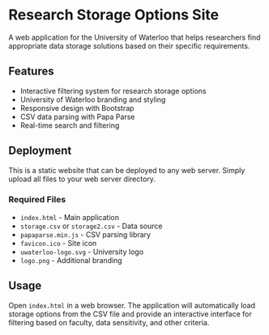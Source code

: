 # Research Storage Options Site

A web application for the University of Waterloo that helps researchers find appropriate data storage solutions based on their specific requirements.

## Features

- Interactive filtering system for research storage options
- University of Waterloo branding and styling
- Responsive design with Bootstrap
- CSV data parsing with Papa Parse
- Real-time search and filtering

## Deployment

This is a static website that can be deployed to any web server. Simply upload all files to your web server directory.

### Required Files
- `index.html` - Main application
- `storage.csv` or `storage2.csv` - Data source
- `papaparse.min.js` - CSV parsing library
- `favicon.ico` - Site icon
- `uwaterloo-logo.svg` - University logo
- `logo.png` - Additional branding

## Usage

Open `index.html` in a web browser. The application will automatically load storage options from the CSV file and provide an interactive interface for filtering based on faculty, data sensitivity, and other criteria.